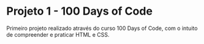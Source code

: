 # Projeto 1 - 100 Days of Code
Primeiro projeto realizado através do curso 100 Days of Code, com o intuito de compreender e praticar HTML e CSS.
